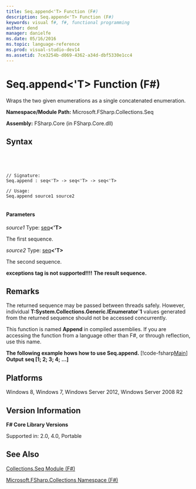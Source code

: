 ```yaml
---
title: Seq.append<'T> Function (F#)
description: Seq.append<'T> Function (F#)
keywords: visual f#, f#, functional programming
author: dend
manager: danielfe
ms.date: 05/16/2016
ms.topic: language-reference
ms.prod: visual-studio-dev14
ms.assetid: 7ce3254b-d069-4362-a34d-dbf5330e1cc4 
---
```


# Seq.append<'T> Function (F#)

Wraps the two given enumerations as a single concatenated enumeration.

**Namespace/Module Path:** Microsoft.FSharp.Collections.Seq

**Assembly:** FSharp.Core (in FSharp.Core.dll)


## Syntax



```




// Signature:
Seq.append : seq<'T> -> seq<'T> -> seq<'T>

// Usage:
Seq.append source1 source2


```





#### Parameters
*source1*
Type: [seq](http://msdn.microsoft.com/en-us/library/2f0c87c6-8a0d-4d33-92a6-10d1d037ce75)**&lt;'T&gt;**


The first sequence.


*source2*
Type: [seq](http://msdn.microsoft.com/en-us/library/2f0c87c6-8a0d-4d33-92a6-10d1d037ce75)**&lt;'T&gt;**


The second sequence.



**exceptions tag is not supported!!!!**
**The result sequence.**
## Remarks
The returned sequence may be passed between threads safely. However, individual **T:System.Collections.Generic.IEnumerator&#96;1** values generated from the returned sequence should not be accessed concurrently.

This function is named **Append** in compiled assemblies. If you are accessing the function from a language other than F#, or through reflection, use this name.

**The following example hows how to use Seq.append.**
[!code-fsharp[Main](snippets/fssequences/snippet25.fs)]
**Output**
**seq [1; 2; 3; 4; ...]**
## Platforms
Windows 8, Windows 7, Windows Server 2012, Windows Server 2008 R2


## Version Information
**F# Core Library Versions**

Supported in: 2.0, 4.0, Portable




## See Also
[Collections.Seq Module &#40;F&#35;&#41;](Collections.Seq-Module-%5BFSharp%5D.md)

[Microsoft.FSharp.Collections Namespace &#40;F&#35;&#41;](Microsoft.FSharp.Collections-Namespace-%5BFSharp%5D.md)

